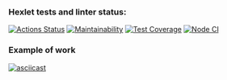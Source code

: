### Hexlet tests and linter status:
[![Actions Status](https://github.com/hellion86/frontend-project-lvl2/workflows/hexlet-check/badge.svg)](https://github.com/hellion86/frontend-project-lvl2/actions)
[![Maintainability](https://api.codeclimate.com/v1/badges/a07a5c3b664fee55e4e1/maintainability)](https://codeclimate.com/github/hellion86/frontend-project-lvl2/maintainability)
[![Test Coverage](https://api.codeclimate.com/v1/badges/a07a5c3b664fee55e4e1/test_coverage)](https://codeclimate.com/github/hellion86/frontend-project-lvl2/test_coverage)
[![Node CI](https://github.com/hellion86/frontend-project-lvl2/workflows/linter-test/badge.svg)](https://github.com/hellion86/frontend-project-lvl2/actions)

### Example of work
[![asciicast](https://asciinema.org/a/tJux4whWukLZ3kIcpPkDl5lQX.svg)](https://asciinema.org/a/tJux4whWukLZ3kIcpPkDl5lQX)